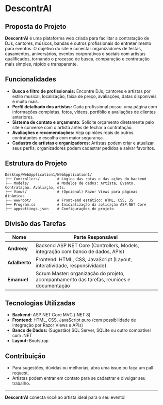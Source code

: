 # DescontrAI

## Proposta do Projeto

**DescontrAI** é uma plataforma web criada para facilitar a contratação de DJs, cantores, músicos, bandas e outros profissionais do entretenimento para eventos. O objetivo do site é conectar organizadores de festas, casamentos, aniversários, eventos corporativos e sociais com artistas qualificados, tornando o processo de busca, comparação e contratação mais simples, rápido e transparente.

## Funcionalidades

- **Busca e filtro de profissionais:** Encontre DJs, cantores e artistas por estilo musical, localização, faixa de preço, avaliações, datas disponíveis e muito mais.
- **Perfil detalhado dos artistas:** Cada profissional possui uma página com informações completas, fotos, vídeos, portfólio e avaliações de clientes anteriores.
- **Sistema de contato e orçamento:** Solicite orçamento diretamente pelo site e converse com o artista antes de fechar a contratação.
- **Avaliações e recomendações:** Veja opiniões reais de outros contratantes e escolha com maior segurança.
- **Cadastro de artistas e organizadores:** Artistas podem criar e atualizar seus perfis; organizadores podem cadastrar pedidos e salvar favoritos.

## Estrutura do Projeto

```
Desktop/WebApplication1/WebApplication1/
├── Controllers/        # Lógica das rotas e das ações do backend
├── Models/             # Modelos de dados: Artista, Evento, Contratação, Avaliação, etc.
├── Views/              # (Opcional) Razor Views para páginas dinâmicas
├── wwwroot/            # Front-end estático: HTML, CSS, JS
├── Program.cs          # Inicialização da aplicação ASP.NET Core
├── appsettings.json    # Configurações do projeto
```

## Divisão das Tarefas

| Nome         | Parte Responsável                                              |
|--------------|---------------------------------------------------------------|
| **Andreey**  | Backend ASP.NET Core (Controllers, Models, integração com banco de dados, APIs) |
| **Adalberto**| Frontend: HTML, CSS, JavaScript (Layout, interatividade, responsividade) |
| **Emanuel**  | Scrum Master: organização do projeto, acompanhamento das tarefas, reuniões e documentação |

## Tecnologias Utilizadas

- **Backend:** ASP.NET Core MVC (.NET 8)
- **Frontend:** HTML, CSS, JavaScript puro (com possibilidade de integração por Razor Views e APIs)
- **Banco de Dados:** (Sugestão) SQL Server, SQLite ou outro compatível com .NET
- **Layout:** Bootstrap

## Contribuição

- Para sugestões, dúvidas ou melhorias, abra uma issue ou faça um pull request.
- Artistas podem entrar em contato para se cadastrar e divulgar seu trabalho.

---

**DescontrAI** conecta você ao artista ideal para o seu evento!
